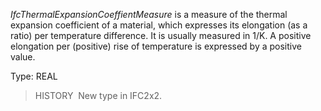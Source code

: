 ﻿_IfcThermalExpansionCoeffientMeasure_ is a measure of the thermal expansion coefficient of a material, which expresses its elongation (as a ratio) per temperature difference. It is usually measured in 1/K. A positive elongation per (positive) rise of temperature is expressed by a positive value.

Type: REAL

> HISTORY&nbsp; New type in IFC2x2.
